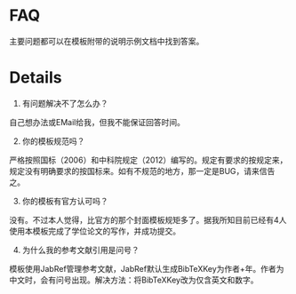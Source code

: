 # FAQ #

主要问题都可以在模板附带的说明示例文档中找到答案。


# Details #

1. 有问题解决不了怎么办？

自己想办法或EMail给我，但我不能保证回答时间。


2. 你的模板规范吗？

严格按照国标（2006）和中科院规定（2012）编写的。规定有要求的按规定来，规定没有明确要求的按国标来。如有不规范的地方，那一定是BUG，请来信告之。


3. 你的模板有官方认可吗？

没有。不过本人觉得，比官方的那个封面模板规矩多了。据我所知目前已经有4人使用本模板完成了学位论文的写作，并成功提交。


4. 为什么我的参考文献引用是问号？

模板使用JabRef管理参考文献，JabRef默认生成BibTeXKey为作者+年。作者为中文时，会有问号出现。解决方法：将BibTeXKey改为仅含英文和数字。
